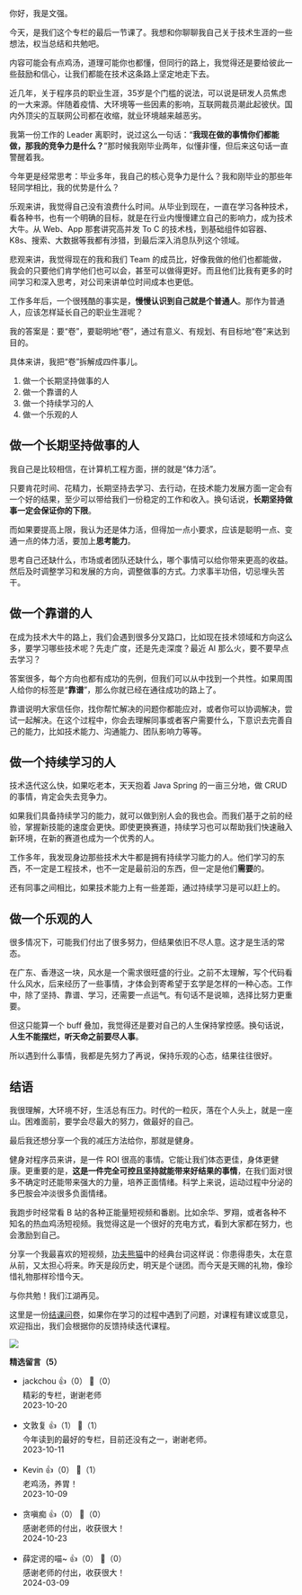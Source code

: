 你好，我是文强。

今天，是我们这个专栏的最后一节课了。我想和你聊聊我自己关于技术生涯的一些想法，权当总结和共勉吧。

内容可能会有点鸡汤，道理可能你也都懂，但同行的路上，我觉得还是要给彼此一些鼓励和信心，让我们都能在技术这条路上坚定地走下去。

近几年，关于程序员的职业生涯，35岁是个门槛的说法，可以说是研发人员焦虑的一大来源。伴随着疫情、大环境等一些因素的影响，互联网裁员潮此起彼伏。国内外顶尖的互联网公司都在收缩，就业环境越来越恶劣。

我第一份工作的 Leader 离职时，说过这么一句话：“**我现在做的事情你们都能做，那我的竞争力是什么？**”那时候我刚毕业两年，似懂非懂，但后来这句话一直警醒着我。

今年更是经常思考：毕业多年，我自己的核心竞争力是什么？我和刚毕业的那些年轻同学相比，我的优势是什么？

乐观来讲，我觉得自己没有浪费什么时间。从毕业到现在，一直在学习各种技术，看各种书，也有一个明确的目标，就是在行业内慢慢建立自己的影响力，成为技术大牛。从 Web、App 那套讲究高并发 To C 的技术栈，到基础组件如容器、K8s、搜索、大数据等我都有涉猎，到最后深入消息队列这个领域。

悲观来讲，我觉得现在的我和我们 Team 的成员比，好像我做的他们也都能做，我会的只要他们肯学他们也可以会，甚至可以做得更好。而且他们比我有更多的时间学习和深入思考，对公司来讲单位时间成本也更低。

工作多年后，一个很残酷的事实是，**慢慢认识到自己就是个普通人**。那作为普通人，应该怎样延长自己的职业生涯呢？

我的答案是：要“卷”，要聪明地“卷”，通过有意义、有规划、有目标地“卷”来达到目的。

具体来讲，我把“卷”拆解成四件事儿。

1. 做一个长期坚持做事的人
2. 做一个靠谱的人
3. 做一个持续学习的人
4. 做一个乐观的人

## 做一个长期坚持做事的人

我自己是比较相信，在计算机工程方面，拼的就是“体力活”。

只要肯花时间、花精力，长期坚持去学习、去行动，在技术能力发展方面一定会有一个好的结果，至少可以带给我们一份稳定的工作和收入。换句话说，**长期坚持做事一定会保证你的下限**。

而如果要提高上限，我认为还是体力活，但得加一点小要求，应该是聪明一点、变通一点的体力活，要加上**思考能力**。

思考自己还缺什么，市场或者团队还缺什么，哪个事情可以给你带来更高的收益。然后及时调整学习和发展的方向，调整做事的方式。力求事半功倍，切忌埋头苦干。

## 做一个靠谱的人

在成为技术大牛的路上，我们会遇到很多分叉路口，比如现在技术领域和方向这么多，要学习哪些技术呢？先走广度，还是先走深度？最近 AI 那么火，要不要早点去学习？

答案很多，每个方向也都有成功的先例，但我们可以从中找到一个共性。如果周围人给你的标签是“**靠谱**”，那么你就已经在通往成功的路上了。

靠谱说明大家信任你，找你帮忙解决的问题你都能应对，或者你可以协调解决，尝试一起解决。在这个过程中，你会去理解同事或者客户需要什么，下意识去完善自己的能力，比如技术能力、沟通能力、团队影响力等等。

## 做一个持续学习的人

技术迭代这么快，如果吃老本，天天抱着 Java Spring 的一亩三分地，做 CRUD 的事情，肯定会失去竞争力。

如果我们具备持续学习的能力，就可以做到别人会的我也会。而我们基于之前的经验，掌握新技能的速度会更快。即使更换赛道，持续学习也可以帮助我们快速融入新环境，在新的赛道也成为一个优秀的人。

工作多年，我发现身边那些技术大牛都是拥有持续学习能力的人。他们学习的东西，不一定是工程技术，也不一定是最前沿的东西，但一定是他们**需要**的。

还有同事之间相比，如果技术能力上有一些差距，通过持续学习是可以赶上的。

## 做一个乐观的人

很多情况下，可能我们付出了很多努力，但结果依旧不尽人意。这才是生活的常态。

在广东、香港这一块，风水是一个需求很旺盛的行业。之前不太理解，写个代码看什么风水，后来经历了一些事情，才体会到寄希望于玄学是怎样的一种心态。工作中，除了坚持、靠谱、学习，还需要一点运气。有句话不是说嘛，选择比努力更重要。

但这只能算一个 buff 叠加，我觉得还是要对自己的人生保持掌控感。换句话说，**人生不能摆烂，听天命之前要尽人事**。

所以遇到什么事情，我都是先努力了再说，保持乐观的心态，结果往往很好。

## 结语

我很理解，大环境不好，生活总有压力。时代的一粒灰，落在个人头上，就是一座山。困难面前，要学会尽最大的努力，做最好的自己。

最后我还想分享一个我的减压方法给你，那就是健身。

健身对程序员来讲，是一件 ROI 很高的事情。它能让我们体态更佳，身体更健康。更重要的是，**这是一件完全可控且坚持就能带来好结果的事情**，在我们面对很多不确定时还能带来强大的力量，培养正面情绪。科学上来说，运动过程中分泌的多巴胺会冲淡很多负面情绪。

我跑步时经常看 B 站的各种正能量短视频和番剧。比如余华、罗翔，或者各种不知名的热血鸡汤短视频。我觉得这是一个很好的充电方式，看到大家都在努力，也会激励到自己。

分享一个我最喜欢的短视频，[功夫熊猫](https://www.bilibili.com/video/BV1Yr4y1p7S7/?spm_id_from=333.337.search-card.all.click&vd_source=e834d72524f9261b9fa000f0ddc394e9)中的经典台词这样说：你患得患失，太在意从前，又太担心将来。昨天是段历史，明天是个谜团。而今天是天赐的礼物，像珍惜礼物那样珍惜今天。

与你共勉！我们江湖再见。

这里是一份[结课问卷](https://jinshuju.net/f/Ekg9Lz)，如果你在学习的过程中遇到了问题，对课程有建议或意见，欢迎指出，我们会根据你的反馈持续迭代课程。

[![](https://static001.geekbang.org/resource/image/c8/fc/c849d0dc4498e725c621d24e2218befc.jpg?wh=1142x801)](https://jinshuju.net/f/Ekg9Lz)
<div><strong>精选留言（5）</strong></div><ul>
<li><span>jackchou</span> 👍（0） 💬（0）<div>精彩的专栏，谢谢老师</div>2023-10-20</li><br/><li><span>文敦复</span> 👍（1） 💬（1）<div>今年读到的最好的专栏，目前还没有之一，谢谢老师。</div>2023-10-11</li><br/><li><span>Kevin</span> 👍（0） 💬（1）<div>老鸡汤，养胃！</div>2023-10-09</li><br/><li><span>贪嗔痴</span> 👍（0） 💬（0）<div>感谢老师的付出，收获很大！
</div>2024-10-23</li><br/><li><span>薛定谔的喵~</span> 👍（0） 💬（0）<div>感谢老师的付出，收获很大！</div>2024-03-09</li><br/>
</ul>